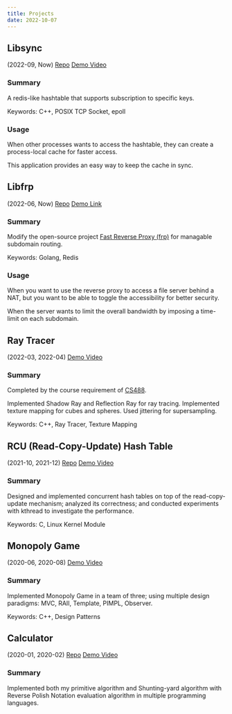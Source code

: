 ```yaml
---
title: Projects
date: 2022-10-07
---
```


## Libsync

(2022-09, Now)
[Repo](https://github.com/Darwin-Che/libsync-server)
[Demo Video](https://zhaochengche.me/share/demo/libsync.mp4)

### Summary

A redis-like hashtable that supports subscription to specific keys.

Keywords: C++, POSIX TCP Socket, epoll

### Usage

When other processes wants to access the hashtable,
they can create a process-local cache for faster access.

This application provides an easy way to keep the cache in sync.

## Libfrp

(2022-06, Now)
[Repo](https://github.com/Darwin-Che/libfrp)
[Demo Link](https://zhaochengche.me:8880)

### Summary

Modify the open-source project [Fast Reverse Proxy (frp)](https://github.com/fatedier/frp)
for managable subdomain routing.

Keywords: Golang, Redis

### Usage

When you want to use the reverse proxy to access a file server behind a NAT,
but you want to be able to toggle the accessibility for better security.

When the server wants to limit the overall bandwidth by imposing a time-limit on each subdomain.

## Ray Tracer

(2022-03, 2022-04)
[Demo Video](https://zhaochengche.me/share/ray_tracer.mp4)

### Summary

Completed by the course requirement of [CS488](https://student.cs.uwaterloo.ca/~cs488/index.html).

Implemented Shadow Ray and Reflection Ray for ray tracing.
Implemented texture mapping for cubes and spheres. Used jittering for supersampling.

Keywords: C++, Ray Tracer, Texture Mapping

## RCU (Read-Copy-Update) Hash Table

(2021-10, 2021-12)
[Repo](https://github.com/Darwin-Che/rcu_hashtable)
[Demo Video](https://zhaochengche.me/share/rcu_hashtable.mp4)

### Summary

Designed and implemented concurrent hash tables on top of
the read-copy-update mechanism; analyzed its correctness;
and conducted experiments with kthread to investigate the performance.

Keywords: C, Linux Kernel Module

## Monopoly Game

(2020-06, 2020-08)
[Demo Video](https://zhaochengche.me/share/monopoly.mp4)

### Summary

Implemented Monopoly Game in a team of three; using multiple design paradigms: MVC, RAII, Template, PIMPL, Observer.

Keywords: C++, Design Patterns

## Calculator

(2020-01, 2020-02)
[Repo](https://github.com/Darwin-Che/handmade-calculator)
[Demo Video](https://zhaochengche.me/share/calculator.mp4)

### Summary

Implemented both my primitive algorithm and Shunting-yard algorithm with Reverse Polish Notation evaluation algorithm in multiple programming languages.